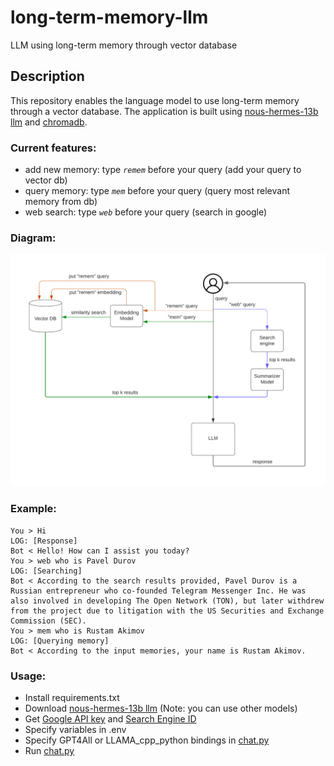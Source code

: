 # long-term-memory-llm
LLM using long-term memory through vector database

## Description
This repository enables the language model to use long-term memory through a vector database. The application is built using [nous-hermes-13b llm](https://gpt4all.io/index.html) and [chromadb](https://github.com/chroma-core/chroma).


### Current features:
- add new memory: type _`remem`_ before your query (add your query to vector db)
- query memory: type _`mem`_ before your query (query most relevant memory from db)
- web search: type _`web`_ before your query (search in google)

### Diagram:
![Diagram](images/llm-agent.png)

### Example:
```
You > Hi
LOG: [Response]
Bot < Hello! How can I assist you today?
You > web who is Pavel Durov
LOG: [Searching]
Bot < According to the search results provided, Pavel Durov is a Russian entrepreneur who co-founded Telegram Messenger Inc. He was also involved in developing The Open Network (TON), but later withdrew from the project due to litigation with the US Securities and Exchange Commission (SEC).
You > mem who is Rustam Akimov
LOG: [Querying memory]
Bot < According to the input memories, your name is Rustam Akimov.
```

### Usage:
- Install requirements.txt
- Download [nous-hermes-13b llm](https://gpt4all.io/index.html) (Note: you can use other models)
- Get [Google API key](https://developers.google.com/webmaster-tools/search-console-api/v1/configure) and [Search Engine ID](https://programmablesearchengine.google.com/controlpanel/create)
- Specify variables in .env
- Specify GPT4All or LLAMA_cpp_python bindings in [chat.py](src/chat.py)
- Run [chat.py](src/chat.py)
